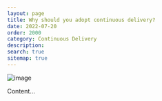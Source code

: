 ```yaml
---
layout: page
title: Why should you adopt continuous delivery?
date: 2022-07-20
order: 2000
category: Continuous Delivery
description: 
search: true
sitemap: true
---
```


![image](/devops/assets/img/blogimage-cloudformationmappings-2022.png)

Content...